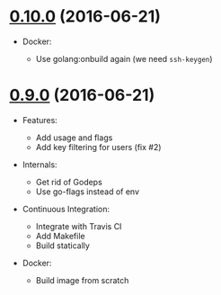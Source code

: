 # [0.10.0](https://github.com/camptocamp/github_pki/releases/tag/0.10.0) (2016-06-21)

* Docker:

  - Use golang:onbuild again (we need `ssh-keygen`)

# [0.9.0](https://github.com/camptocamp/github_pki/releases/tag/0.9.0) (2016-06-21)

* Features:

  - Add usage and flags
  - Add key filtering for users (fix #2)

* Internals:

  - Get rid of Godeps
  - Use go-flags instead of env

* Continuous Integration:

  - Integrate with Travis CI
  - Add Makefile
  - Build statically

* Docker:

  - Build image from scratch
